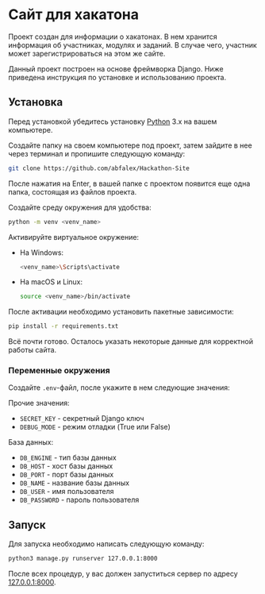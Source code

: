 # Сайт для хакатона

Проект создан для информации о хакатонах. В нем хранится информация об участниках, модулях и заданий. В случае чего, участник может зарегистрироваться на этом же сайте.

Данный проект построен на основе фреймворка Django. Ниже приведена инструкция по установке и использованию проекта.

## Установка
Перед установкой убедитесь установку [Python](https://www.python.org/) 3.x на вашем компьютере.

Создайте папку на своем компьютере под проект, затем зайдите в нее через терминал и пропишите следующую команду:

```bash
git clone https://github.com/abfalex/Hackathon-Site
```

После нажатия на Enter, в вашей папке с проектом появится еще одна папка, состоящая из файлов проекта.

Создайте среду окружения для удобства:

   ```bash
   python -m venv <venv_name>
   ```

Активируйте виртуальное окружение:

  - На Windows:

     ```bash
     <venv_name>\Scripts\activate
     ```

- На macOS и Linux:

     ```bash
     source <venv_name>/bin/activate
     ```

После активации необходимо установить пакетные зависимости:

```bash
pip install -r requirements.txt
```

Всё почти готово. Осталось указать некоторые данные для корректной работы сайта.

### Переменные окружения
Создайте `.env`-файл, после укажите в нем следующие значения:

Прочие значения:
- `SECRET_KEY` - секретный Django ключ
- `DEBUG_MODE` - режим отладки (True или False)

База данных:
- `DB_ENGINE` - тип базы данных
- `DB_HOST` - хост базы данных
- `DB_PORT` - порт базы данных
- `DB_NAME` - название базы данных
- `DB_USER` - имя пользователя
- `DB_PASSWORD` - пароль пользователя

## Запуск

Для запуска необходимо написать следующую команду:

```bash
python3 manage.py runserver 127.0.0.1:8000
```

После всех процедур, у вас должен запуститься сервер по адресу [127.0.0.1:8000](http://127.0.0.1:8000).
